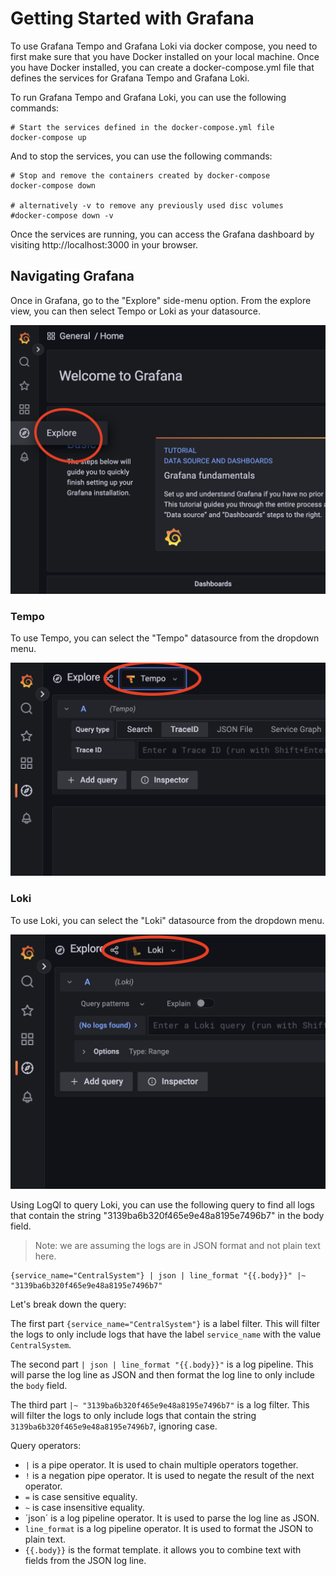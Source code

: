 # Getting Started with Grafana

To use Grafana Tempo and Grafana Loki via docker compose, you need to first make sure that you have Docker installed on your local machine. Once you have Docker installed, you can create a docker-compose.yml file that defines the services for Grafana Tempo and Grafana Loki.

To run Grafana Tempo and Grafana Loki, you can use the following commands:


```
# Start the services defined in the docker-compose.yml file
docker-compose up
```

And to stop the services, you can use the following commands:

```
# Stop and remove the containers created by docker-compose
docker-compose down

# alternatively -v to remove any previously used disc volumes
#docker-compose down -v
```

Once the services are running, you can access the Grafana dashboard by visiting http://localhost:3000 in your browser. 

## Navigating Grafana

Once in Grafana, go to the "Explore" side-menu option.
From the explore view, you can then select Tempo or Loki as your datasource.

<img src="./explore.png">

### Tempo

To use Tempo, you can select the "Tempo" datasource from the dropdown menu.

<img src="./tempo.png">

### Loki

To use Loki, you can select the "Loki" datasource from the dropdown menu.

<img src="./loki.png">

Using LogQl to query Loki, you can use the following query to find all logs that contain the string "3139ba6b320f465e9e48a8195e7496b7" in the body field.

> Note: we are assuming the logs are in JSON format and not plain text here.

```
{service_name="CentralSystem"} | json | line_format "{{.body}}" |~ "3139ba6b320f465e9e48a8195e7496b7"
```

Let's break down the query:

The first part `{service_name="CentralSystem"}` is a label filter. This will filter the logs to only include logs that have the label `service_name` with the value `CentralSystem`.

The second part `| json | line_format "{{.body}}"` is a log pipeline. This will parse the log line as JSON and then format the log line to only include the `body` field.

The third part `|~ "3139ba6b320f465e9e48a8195e7496b7"` is a log filter. This will filter the logs to only include logs that contain the string `3139ba6b320f465e9e48a8195e7496b7`, ignoring case.

Query operators:

* `|` is a pipe operator. It is used to chain multiple operators together.
* `!` is a negation pipe operator. It is used to negate the result of the next operator.
* `=` is case sensitive equality. 
* `~` is case insensitive equality. 
* ´json´ is a log pipeline operator. It is used to parse the log line as JSON.
* `line_format` is a log pipeline operator. It is used to format the JSON to plain text.
* `{{.body}}` is the format template. it allows you to combine text with fields from the JSON log line.

